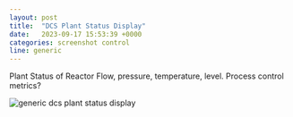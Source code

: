 ```yaml
---
layout: post
title:  "DCS Plant Status Display"
date:   2023-09-17 15:53:39 +0000
categories: screenshot control
line: generic
---
```


Plant Status of Reactor Flow, pressure, temperature, level. Process control metrics?

![generic dcs plant status display](/assets/g_dcs_plant_status_display.png)